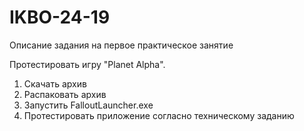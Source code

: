 # IKBO-24-19

Описание задания на первое практическое занятие

Протестировать игру "Planet Alpha".
1. Скачать архив
2. Распаковать архив
3. Запустить FalloutLauncher.exe
4. Протестировать приложение согласно техническому заданию
